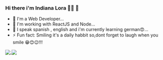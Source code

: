 
### Hi there i'm Indiana Lora 👋🏽 🐨

- 🔭 I'm a Web Developer...
- 🌱 I'm working with ReactJS and Node...
- 👯 I speak spanish , english and i'm currently learning german😍...
- ⚡ Fun fact: Smiling it's a daily habbit so,dont forget to laugh when you smile 😁😊😉!!!
<a href="https://github.com/indianalora/github-readme-stats">
  <img align="center" src="https://github-readme-stats.vercel.app/api?username=indianalora&show_icons=true&theme=radical" />
</a>
<a href="https://github.com/indianalora/github-readme-stats">
  <img align="center" src="https://github-readme-stats.vercel.app/api/top-langs/?username=indianalora&layout=compact&theme=radical" />
</a>





